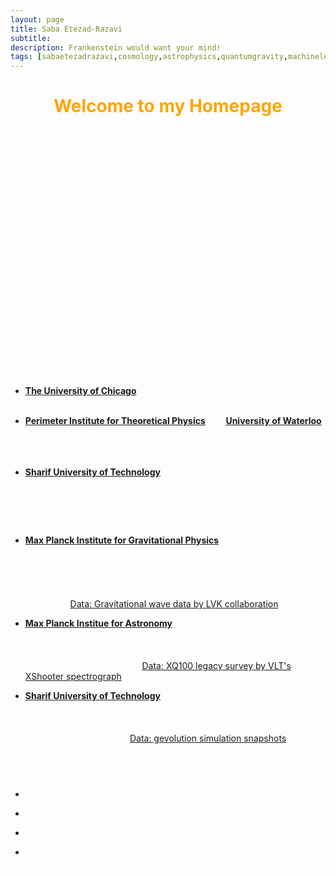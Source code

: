 ```yaml
---
layout: page
title: Saba Etezad-Razavi
subtitle: 
description: Frankenstein would want your mind!
tags: [sabaetezadrazavi,cosmology,astrophysics,quantumgravity,machinelearning,quantumfoundations]
---
```

   
<style>H1{color:White;}</style>
<style>H2{color:White;}</style>
<style>H3{color:White;}</style>
<style>p{color:White;}</style>



<h1 align="center"> <p style="color:orange;"> Welcome to my Homepage </p> </h1>

   
## About Me

I'm a theoretical physicist seeking ways to bring together experiments and theoretical concepts in Quantum Gravity(QG), the holy grail of physics.
My interest spans a wide range of topics related to the Phenomenology of Quantum Gravity (or PQG or Pretty Quantum Gravity!) using different theoretical tools, observations, and table-top experiments. I have experience working with large cosmological data and simulations as well as exploring ways to operationally approach the question of Quantum Gravity using Quantum Information tools. You can read more about my research in the research section. Currently I spend most of my time developing tools to study Quantum Field Theories in Curved backgrounds, these background are those we're interested in, in physical scenarios like Cosmology :).

This is an exciting time for Quantum Gravity. After decades of pure theoretical efforts in the field, recent progress in multi-messenger astronomy and quantum technology enabling table-top experiments for QG has opened new promising windows to finally ask our questions from nature directly!



## Education

- **[The University of Chicago](https://astrophysics.uchicago.edu/)**  <span style="color:white">, United States (Illinois) - Chicago - Ph.D. in Astronomy and Astrophysics, Starting September 2023 </span>

- **[Perimeter Institute for Theoretical Physics](https://perimeterinstitute.ca/)**<span style="color:white"> and</span> **[University of Waterloo](https://uwaterloo.ca/)** <span style="color:white">, Canada (Ontario) - Waterloo - PSI program, MSc in Theoretical Physics, 2023 - *Master Thesis: Gravity-Mediated Entanglement: an operational perspective", Supervised by Lucien Hardy.*</span>

- **[Sharif University of Technology](https://en.sharif.edu/)**  <span style="color:white">, Iran - Tehran, BSc in Physics, 2022 </span>



# Experience

- **[Max Planck Institute for Gravitational Physics](https://www.aei.mpg.de/)**
 <span style="color:white"> , Research Intern - Division of "Observational Relativity and Cosmology" - Germany, Hannover - October 2021 to January 2022 - with Sumit Kumar (Alexander Nitz group)  
    *Project: Understanding the accuracy and bias in the estimation of Hubble constant using binary black hole merger events and galaxy catalogs* -</span> [Data: Gravitational wave data by LVK collaboration](https://indico.desy.de/event/28202/contributions/105590/attachments/67761/84535/EPS21_Lazzaro.pdf)
  
- **[Max Planck Institue for Astronomy](https://www.mpia.de/en)**
  <span style="color:white"> , Research Intern - High-z group, Division of "Cosmology and Galaxies" - Germany, Heidelberg - July 2021 to October 2021 - with Sarah Bosman, Frederick Davies  
    *Project: Constraining temperature fluctuations in the IGM during the Helium reionization epoch* - </span> [Data: XQ100 legacy survey by VLT's XShooter spectrograph](https://arxiv.org/abs/1607.08776)
  
- **[Sharif University of Technology](https://en.sharif.edu/)**
  <span style="color:white"> , Research Assistant - Physics Department - Iran, Tehran - December 2020 to December 2021 - with Shant Baghram, Sadegh Raeisi  
    *Project: Studying the large scale dark matter structure formation using deep learning methods* - </span> [Data: gevolution simulation snapshots](https://arxiv.org/abs/1604.06065)



## Interests

- <p style="color:white;"> Quantum Field Theory in Curved Backgrounds (PQG) </p>
- <p style="color:white;"> Early Universe Quantum Cosmology and Emergence of Classicality </p>
- <p style="color:white;"> Quantum Information tools in Quantum Gravity </p>
- <p style="color:white;"> Observational Large Scale Cosmology, particularly to answer questions in fundamental physics </p>
